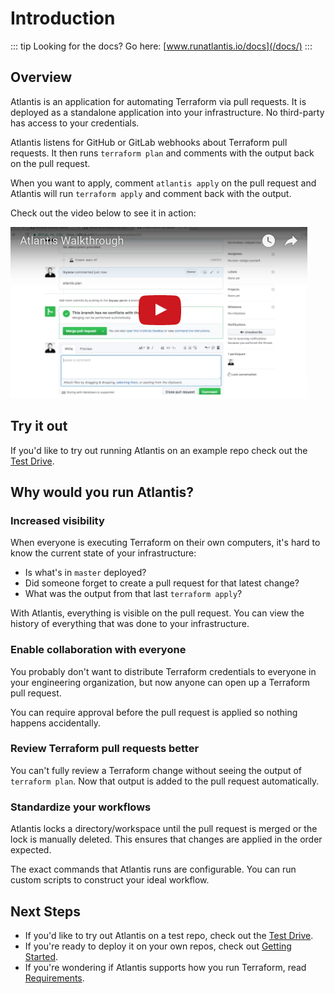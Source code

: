 # Introduction

::: tip Looking for the docs?
Go here: [www.runatlantis.io/docs](/docs/)
:::

## Overview
Atlantis is an application for automating Terraform via pull requests. It is deployed
as a standalone application into your infrastructure. No third-party has access to
your credentials.

Atlantis listens for GitHub or GitLab webhooks about Terraform pull requests. It
then runs `terraform plan` and comments with the output back on the pull request.

When you want to apply, comment `atlantis apply` on the pull request and Atlantis
will run `terraform apply` and comment back with the output.

Check out the video below to see it in action:

[![Atlantis Walkthrough](./images/atlantis-walkthrough-icon.png)](https://www.youtube.com/watch?v=TmIPWda0IKg)

## Try it out
If you'd like to try out running Atlantis on an example repo check out the [Test Drive](test-drive.html).

## Why would you run Atlantis?
### Increased visibility
When everyone is executing Terraform on their own computers, it's hard to know the
current state of your infrastructure:
* Is what's in `master` deployed?
* Did someone forget to create a pull request for that latest change?
* What was the output from that last `terraform apply`?

With Atlantis, everything is visible on the pull request. You can view the history
of everything that was done to your infrastructure.

### Enable collaboration with everyone
You probably don't want to distribute Terraform credentials to everyone in your
engineering organization, but now anyone can open up a Terraform pull request.

You can require approval before the pull request is applied so nothing happens
accidentally.

### Review Terraform pull requests better
You can't fully review a Terraform change without seeing the output of `terraform plan`.
Now that output is added to the pull request automatically.

### Standardize your workflows
Atlantis locks a directory/workspace until the pull request is merged or the lock
is manually deleted. This ensures that changes are applied in the order expected.

The exact commands that Atlantis runs are configurable. You can run custom scripts
to construct your ideal workflow.

## Next Steps
* If you'd like to try out Atlantis on a test repo, check out the [Test Drive](test-drive.html).
* If you're ready to deploy it on your own repos, check out [Getting Started](getting-started.html).
* If you're wondering if Atlantis supports how you run Terraform, read [Requirements](requirements.html).